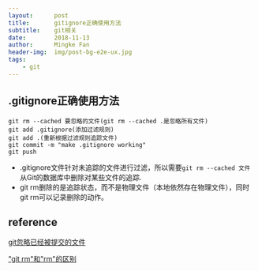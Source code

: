 ```yaml
---
layout:      post
title:       gitignore正确使用方法
subtitle:    git相关
date:        2018-11-13
author:      Mingke Fan
header-img:  img/post-bg-e2e-ux.jpg
tags:
    - git
---
```


## .gitignore正确使用方法

```shell
git rm --cached 要忽略的文件(git rm --cached .是忽略所有文件)
git add .gitignore(添加过滤规则)
git add .(重新根据过滤规则追踪文件)
git commit -m "make .gitignore working"
git push
```

- .gitignore文件针对未追踪的文件进行过滤，所以需要`git rm --cached 文件`从Git的数据库中删除对某些文件的追踪.  
- git rm删除的是追踪状态，而不是物理文件（本地依然存在物理文件），同时git rm可以记录删除的动作。

## reference

[git忽略已经被提交的文件](https://segmentfault.com/q/1010000000430426)

["git rm"和"rm"的区别](https://blog.csdn.net/jfkidear/article/details/12152167)
